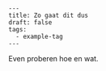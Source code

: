 ```
---
title: Zo gaat dit dus
draft: false
tags:
  - example-tag
---
```
Even proberen hoe en wat. 